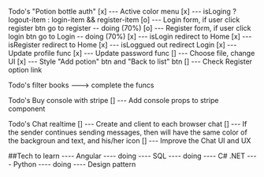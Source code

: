 Todo's "Potion bottle auth"
[x] --- Active color menu
[x] --- isLoging ? logout-item : login-item && register-item
[o] --- Login form, if user click register btn go to register -- doing (70%)
[o] --- Register form, if user click login btn go to Login  -- doing (70%)
[x] --- isLogin redirect to Home
[x] --- isRegister redirect to Home
[x] --- isLoggued out redirect Login
[x] --- Update profile func
[x] --- Update password func
[] --- Choose file, change UI
[x] --- Style "Add potion" btn and "Back to list" btn
[] --- Check Register option link

Todo's filter books ---> complete the funcs

Todo's Buy console with stripe
[] --- Add console props to stripe component

Todo's Chat realtime
[] --- Create and client to each browser chat
[] --- If the sender continues sending messages, then will have the same color of the backgroun and text, and his/her icon
[] --- Improve the Chat UI and UX

##Tech to learn
---- Angular ---- doing
---- SQL ---- doing
---- C# .NET
---- Python ---- doing
---- Design pattern
